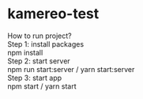 # kamereo-test

How to run project?\
Step 1: install packages\
npm install\
Step 2: start server\
npm run start:server / yarn start:server\
Step 3: start app\
npm start / yarn start
